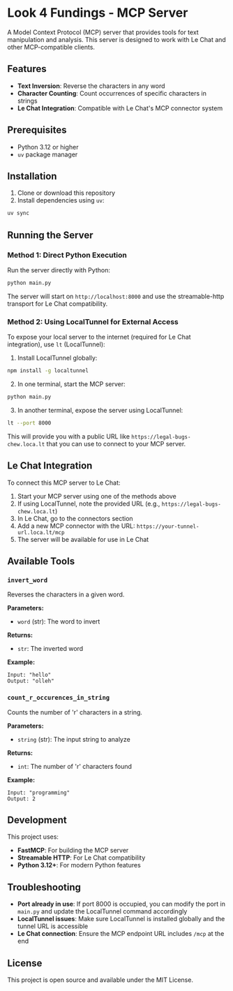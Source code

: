 # Look 4 Fundings - MCP Server

A Model Context Protocol (MCP) server that provides tools for text manipulation and analysis. This server is designed to work with Le Chat and other MCP-compatible clients.

## Features

- **Text Inversion**: Reverse the characters in any word
- **Character Counting**: Count occurrences of specific characters in strings
- **Le Chat Integration**: Compatible with Le Chat's MCP connector system

## Prerequisites

- Python 3.12 or higher
- `uv` package manager

## Installation

1. Clone or download this repository
2. Install dependencies using `uv`:

```bash
uv sync
```

## Running the Server

### Method 1: Direct Python Execution

Run the server directly with Python:

```bash
python main.py
```

The server will start on `http://localhost:8000` and use the streamable-http transport for Le Chat compatibility.

### Method 2: Using LocalTunnel for External Access

To expose your local server to the internet (required for Le Chat integration), use `lt` (LocalTunnel):

1. Install LocalTunnel globally:
```bash
npm install -g localtunnel
```

2. In one terminal, start the MCP server:
```bash
python main.py
```

3. In another terminal, expose the server using LocalTunnel:
```bash
lt --port 8000
```

This will provide you with a public URL like `https://legal-bugs-chew.loca.lt` that you can use to connect to your MCP server.

## Le Chat Integration

To connect this MCP server to Le Chat:

1. Start your MCP server using one of the methods above
2. If using LocalTunnel, note the provided URL (e.g., `https://legal-bugs-chew.loca.lt`)
3. In Le Chat, go to the connectors section
4. Add a new MCP connector with the URL: `https://your-tunnel-url.loca.lt/mcp`
5. The server will be available for use in Le Chat

## Available Tools

### `invert_word`
Reverses the characters in a given word.

**Parameters:**
- `word` (str): The word to invert

**Returns:**
- `str`: The inverted word

**Example:**
```
Input: "hello"
Output: "olleh"
```

### `count_r_occurences_in_string`
Counts the number of 'r' characters in a string.

**Parameters:**
- `string` (str): The input string to analyze

**Returns:**
- `int`: The number of 'r' characters found

**Example:**
```
Input: "programming"
Output: 2
```

## Development

This project uses:
- **FastMCP**: For building the MCP server
- **Streamable HTTP**: For Le Chat compatibility
- **Python 3.12+**: For modern Python features

## Troubleshooting

- **Port already in use**: If port 8000 is occupied, you can modify the port in `main.py` and update the LocalTunnel command accordingly
- **LocalTunnel issues**: Make sure LocalTunnel is installed globally and the tunnel URL is accessible
- **Le Chat connection**: Ensure the MCP endpoint URL includes `/mcp` at the end

## License

This project is open source and available under the MIT License.
